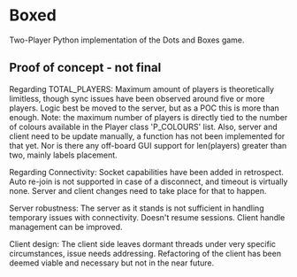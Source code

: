 # Boxed
Two-Player Python implementation of the Dots and Boxes game.

## Proof of concept - not final ##


Regarding TOTAL_PLAYERS:
Maximum amount of players is theoretically limitless,
though sync issues have been observed around five or more players.
Logic best be moved to the server, but as a POC this is more than enough.
Note: the maximum number of players is directly tied to the number of
colours available in the Player class 'P_COLOURS' list.
Also, server and client need to be update manually, a function has not
been implemented for that yet. Nor is there any off-board GUI support
for len(players) greater than two, mainly labels placement.

Regarding Connectivity:
Socket capabilities have been added in retrospect.
Auto re-join is not supported in case of a disconnect, and timeout
is virtually none. Server and client changes need to take place
for that to happen.

Server robustness:
The server as it stands is not sufficient in handling temporary
issues with connectivity. Doesn't resume sessions.
Client handle management can be improved.

Client design:
The client side leaves dormant threads under very specific circumstances,
issue needs addressing.
Refactoring of the client has been deemed viable and necessary
but not in the near future.
